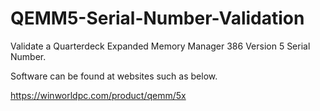 # QEMM5-Serial-Number-Validation
Validate a Quarterdeck Expanded Memory Manager 386 Version 5 Serial Number.

Software can be found at websites such as below.

https://winworldpc.com/product/qemm/5x
